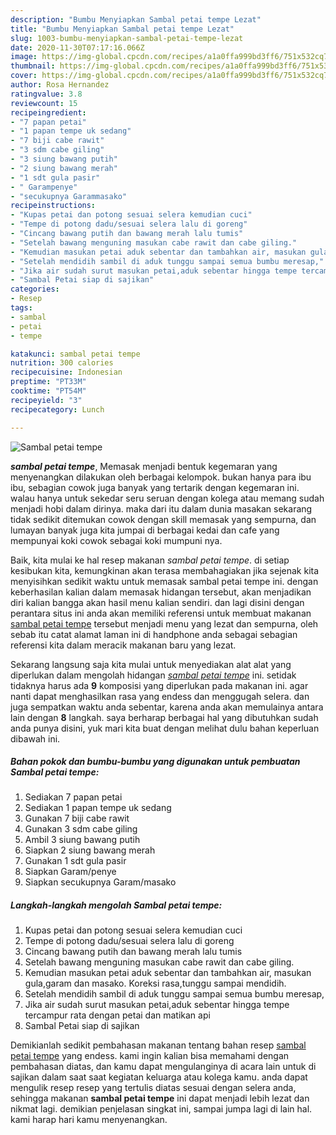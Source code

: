 ```yaml
---
description: "Bumbu Menyiapkan Sambal petai tempe Lezat"
title: "Bumbu Menyiapkan Sambal petai tempe Lezat"
slug: 1003-bumbu-menyiapkan-sambal-petai-tempe-lezat
date: 2020-11-30T07:17:16.066Z
image: https://img-global.cpcdn.com/recipes/a1a0ffa999bd3ff6/751x532cq70/sambal-petai-tempe-foto-resep-utama.jpg
thumbnail: https://img-global.cpcdn.com/recipes/a1a0ffa999bd3ff6/751x532cq70/sambal-petai-tempe-foto-resep-utama.jpg
cover: https://img-global.cpcdn.com/recipes/a1a0ffa999bd3ff6/751x532cq70/sambal-petai-tempe-foto-resep-utama.jpg
author: Rosa Hernandez
ratingvalue: 3.8
reviewcount: 15
recipeingredient:
- "7 papan petai"
- "1 papan tempe uk sedang"
- "7 biji cabe rawit"
- "3 sdm cabe giling"
- "3 siung bawang putih"
- "2 siung bawang merah"
- "1 sdt gula pasir"
- " Garampenye"
- "secukupnya Garammasako"
recipeinstructions:
- "Kupas petai dan potong sesuai selera kemudian cuci"
- "Tempe di potong dadu/sesuai selera lalu di goreng"
- "Cincang bawang putih dan bawang merah lalu tumis"
- "Setelah bawang menguning masukan cabe rawit dan cabe giling."
- "Kemudian masukan petai aduk sebentar dan tambahkan air, masukan gula,garam dan masako. Koreksi rasa,tunggu sampai mendidih."
- "Setelah mendidih sambil di aduk tunggu sampai semua bumbu meresap,"
- "Jika air sudah surut masukan petai,aduk sebentar hingga tempe tercampur rata dengan petai dan matikan api"
- "Sambal Petai siap di sajikan"
categories:
- Resep
tags:
- sambal
- petai
- tempe

katakunci: sambal petai tempe 
nutrition: 300 calories
recipecuisine: Indonesian
preptime: "PT33M"
cooktime: "PT54M"
recipeyield: "3"
recipecategory: Lunch

---
```



![Sambal petai tempe](https://img-global.cpcdn.com/recipes/a1a0ffa999bd3ff6/751x532cq70/sambal-petai-tempe-foto-resep-utama.jpg)

<b><i>sambal petai tempe</i></b>, Memasak menjadi bentuk kegemaran yang menyenangkan dilakukan oleh berbagai kelompok. bukan hanya para ibu ibu, sebagian cowok juga banyak yang tertarik dengan kegemaran ini. walau hanya untuk sekedar seru seruan dengan kolega atau memang sudah menjadi hobi dalam dirinya. maka dari itu dalam dunia masakan sekarang tidak sedikit ditemukan cowok dengan skill memasak yang sempurna, dan lumayan banyak juga kita jumpai di berbagai kedai dan cafe yang mempunyai koki cowok sebagai koki mumpuni nya.

Baik, kita mulai ke hal resep makanan <i>sambal petai tempe</i>. di setiap kesibukan kita, kemungkinan akan terasa membahagiakan jika sejenak kita menyisihkan sedikit waktu untuk memasak sambal petai tempe ini. dengan keberhasilan kalian dalam memasak hidangan tersebut, akan menjadikan diri kalian bangga akan hasil menu kalian sendiri. dan lagi disini dengan perantara situs ini anda akan memiliki referensi untuk membuat makanan <u>sambal petai tempe</u> tersebut menjadi menu yang lezat dan sempurna, oleh sebab itu catat alamat laman ini di handphone anda sebagai sebagian referensi kita dalam meracik makanan baru yang lezat.




Sekarang langsung saja kita mulai untuk menyediakan alat alat yang diperlukan dalam mengolah hidangan <u><i>sambal petai tempe</i></u> ini. setidak tidaknya harus ada <b>9</b> komposisi yang diperlukan pada makanan ini. agar nanti dapat menghasilkan rasa yang endess dan menggugah selera. dan juga sempatkan waktu anda sebentar, karena anda akan memulainya antara lain dengan <b>8</b> langkah. saya berharap berbagai hal yang dibutuhkan sudah anda punya disini, yuk mari kita buat dengan melihat dulu bahan keperluan dibawah ini.

<!--inarticleads1-->

##### Bahan pokok dan bumbu-bumbu yang digunakan untuk pembuatan Sambal petai tempe:

1. Sediakan 7 papan petai
1. Sediakan 1 papan tempe uk sedang
1. Gunakan 7 biji cabe rawit
1. Gunakan 3 sdm cabe giling
1. Ambil 3 siung bawang putih
1. Siapkan 2 siung bawang merah
1. Gunakan 1 sdt gula pasir
1. Siapkan  Garam/penye
1. Siapkan secukupnya Garam/masako




<!--inarticleads2-->

##### Langkah-langkah mengolah Sambal petai tempe:

1. Kupas petai dan potong sesuai selera kemudian cuci
1. Tempe di potong dadu/sesuai selera lalu di goreng
1. Cincang bawang putih dan bawang merah lalu tumis
1. Setelah bawang menguning masukan cabe rawit dan cabe giling.
1. Kemudian masukan petai aduk sebentar dan tambahkan air, masukan gula,garam dan masako. Koreksi rasa,tunggu sampai mendidih.
1. Setelah mendidih sambil di aduk tunggu sampai semua bumbu meresap,
1. Jika air sudah surut masukan petai,aduk sebentar hingga tempe tercampur rata dengan petai dan matikan api
1. Sambal Petai siap di sajikan




Demikianlah sedikit pembahasan makanan tentang bahan resep <u>sambal petai tempe</u> yang endess. kami ingin kalian bisa memahami dengan pembahasan diatas, dan kamu dapat mengulanginya di acara lain untuk di sajikan dalam saat saat kegiatan keluarga atau kolega kamu. anda dapat mengulik resep resep yang tertulis diatas sesuai dengan selera anda, sehingga makanan <b>sambal petai tempe</b> ini dapat menjadi lebih lezat dan nikmat lagi. demikian penjelasan singkat ini, sampai jumpa lagi di lain hal. kami harap hari kamu menyenangkan.

